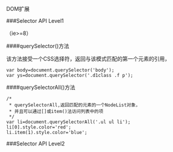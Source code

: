 DOM扩展

###Selector API Level1

（ie>=8）

####querySelector()方法

该方法接受一个CSS选择符，返回与该模式匹配的第一个元素的引用，

	var body=document.querySelector('body');
	var ys=document.querySelector('.d1class .f p');

####querySelectorAll()方法

	/*
	 * querySelectorAll,返回匹配的元素的一个NodeList对象，
	 * 并且可以通过[]或item()法访问列表中的项
	 */
	var li=document.querySelectorAll('.ul ul li');
	li[0].style.color='red';
	li.item(1).style.color='blue';

###Selector API Level2


